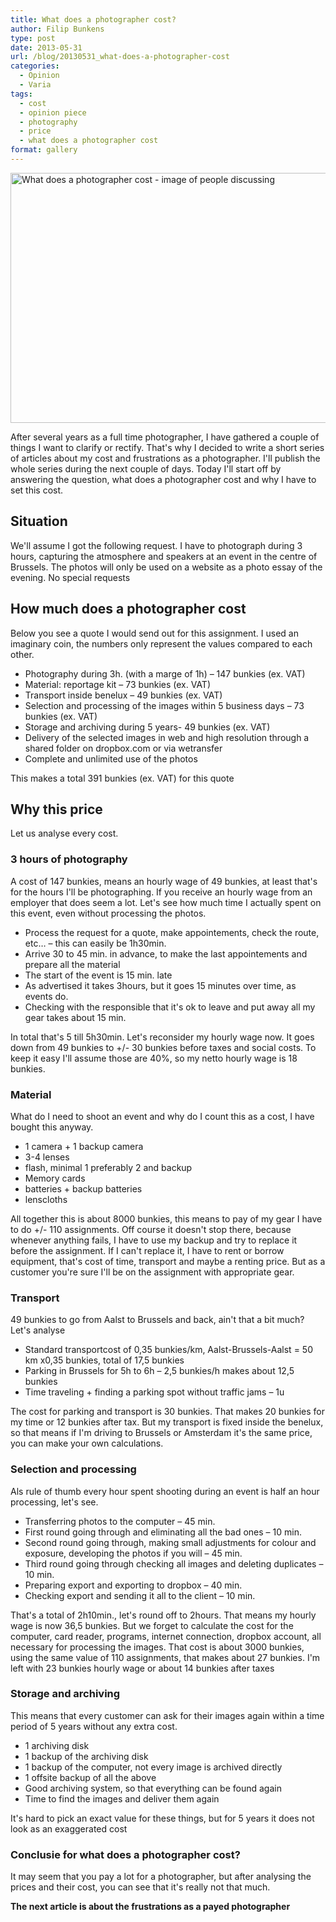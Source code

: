 ```yaml
---
title: What does a photographer cost?
author: Filip Bunkens
type: post
date: 2013-05-31
url: /blog/20130531_what-does-a-photographer-cost
categories:
  - Opinion
  - Varia
tags:
  - cost
  - opinion piece
  - photography
  - price
  - what does a photographer cost
format: gallery
---
```

[<img src="/wp-content/uploads/2013/05/20111013_ibbt_iminds_2011-5870-600x400.jpg" alt="What does a photographer cost - image of people discussing" width="600" height="400" class="alignnone size-large wp-image-795" />][1]

After several years as a full time photographer, I have gathered a couple of things I want to clarify or rectify. That's why I decided to write a short series of articles about my cost and frustrations as a photographer. I'll publish the whole series during the next couple of days. Today I'll start off by answering the question, what does a photographer cost and why I have to set this cost.

## Situation

We'll assume I got the following request. I have to photograph during 3 hours, capturing the atmosphere and speakers at an event in the centre of Brussels. The photos will only be used on a website as a photo essay of the evening. No special requests

## How much does a photographer cost

Below you see a quote I would send out for this assignment. I used an imaginary coin, the numbers only represent the values compared to each other.

  * Photography during 3h. (with a marge of 1h) &#8211; 147 bunkies (ex. VAT) 
  * Material: reportage kit &#8211; 73 bunkies (ex. VAT)
  * Transport inside benelux &#8211; 49 bunkies (ex. VAT)
  * Selection and processing of the images within 5 business days &#8211; 73 bunkies (ex. VAT)
  * Storage and archiving during 5 years- 49 bunkies (ex. VAT)
  * Delivery of the selected images in web and high resolution through a shared folder on dropbox.com or via wetransfer
  * Complete and unlimited use of the photos

This makes a total 391 bunkies (ex. VAT) for this quote

## Why this price

Let us analyse every cost.

### 3 hours of photography

A cost of 147 bunkies, means an hourly wage of 49 bunkies, at least that's for the hours I'll be photographing. If you receive an hourly wage from an employer that does seem a lot. Let's see how much time I actually spent on this event, even without processing the photos.

  * Process the request for a quote, make appointements, check the route, etc&#8230; &#8211; this can easily be 1h30min.
  * Arrive 30 to 45 min. in advance, to make the last appointements and prepare all the material
  * The start of the event is 15 min. late
  * As advertised it takes 3hours, but it goes 15 minutes over time, as events do.
  * Checking with the responsible that it's ok to leave and put away all my gear takes about 15 min.

In total that's 5 till 5h30min. Let's reconsider my hourly wage now. It goes down from 49 bunkies to +/- 30 bunkies before taxes and social costs. To keep it easy I'll assume those are 40%, so my netto hourly wage is 18 bunkies.

### Material

What do I need to shoot an event and why do I count this as a cost, I have bought this anyway.

  * 1 camera + 1 backup camera
  * 3-4 lenses
  * flash, minimal 1 preferably 2 and backup
  * Memory cards
  * batteries + backup batteries
  * lenscloths

All together this is about 8000 bunkies, this means to pay of my gear I have to do +/- 110 assignments. Off course it doesn't stop there, because whenever anything fails, I have to use my backup and try to replace it before the assignment. If I can't replace it, I have to rent or borrow equipment, that's cost of time, transport and maybe a renting price. But as a customer you're sure I'll be on the assignment with appropriate gear.

### Transport

49 bunkies to go from Aalst to Brussels and back, ain't that a bit much? Let's analyse

  * Standard transportcost of 0,35 bunkies/km, Aalst-Brussels-Aalst = 50 km x0,35 bunkies, total of 17,5 bunkies
  * Parking in Brussels for 5h to 6h &#8211; 2,5 bunkies/h makes about 12,5 bunkies
  * Time traveling + finding a parking spot without traffic jams &#8211; 1u

The cost for parking and transport is 30 bunkies. That makes 20 bunkies for my time or 12 bunkies after tax. But my transport is fixed inside the benelux, so that means if I'm driving to Brussels or Amsterdam it's the same price, you can make your own calculations.

### Selection and processing

Als rule of thumb every hour spent shooting during an event is half an hour processing, let's see.

  * Transferring photos to the computer &#8211; 45 min.
  * First round going through and eliminating all the bad ones &#8211; 10 min.
  * Second round going through, making small adjustments for colour and exposure, developing the photos if you will &#8211; 45 min.
  * Third round going through checking all images and deleting duplicates &#8211; 10 min.
  * Preparing export and exporting to dropbox &#8211; 40 min.
  * Checking export and sending it all to the client &#8211; 10 min.

That's a total of 2h10min., let's round off to 2hours. That means my hourly wage is now 36,5 bunkies. But we forget to calculate the cost for the computer, card reader, programs, internet connection, dropbox account, all necessary for processing the images. That cost is about 3000 bunkies, using the same value of 110 assignments, that makes about 27 bunkies. I'm left with 23 bunkies hourly wage or about 14 bunkies after taxes

### Storage and archiving

This means that every customer can ask for their images again within a time period of 5 years without any extra cost.

  * 1 archiving disk
  * 1 backup of the archiving disk
  * 1 backup of the computer, not every image is archived directly
  * 1 offsite backup of all the above
  * Good archiving system, so that everything can be found again
  * Time to find the images and deliver them again

It's hard to pick an exact value for these things, but for 5 years it does not look as an exaggerated cost

### Conclusie for what does a photographer cost?

It may seem that you pay a lot for a photographer, but after analysing the prices and their cost, you can see that it's really not that much.

**The next article is about the frustrations as a payed photographer**

 [1]: /wp-content/uploads/2013/05/20111013_ibbt_iminds_2011-5870.jpg